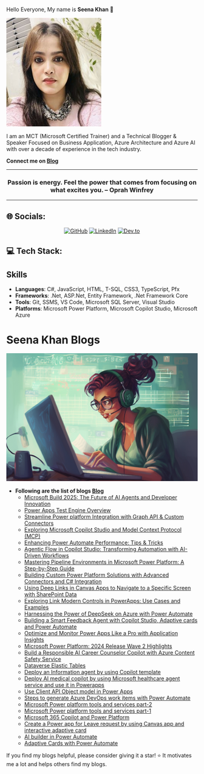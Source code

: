 Hello Everyone, My name is **Seena Khan** 👋

![](/Seena13.jpg)

I am an MCT (Microsoft Certified Trainer) and a Technical Blogger & Speaker Focused on Business Application, Azure Architecture and Azure AI with over a decade of experience in the tech industry.

**Connect me on [Blog](https://dev.to/seenakhan)**

---

<h3 quote align='center'>Passion is energy. Feel the power that comes from focusing on what excites you.
– Oprah Winfrey</h3 quote>

---

## 🌐 Socials:

<p align="center">
  <a href="https://github.com/seenakhan">
  <img src="https://img.shields.io/badge/GitHub-100000?style=for-the-badge&logo=github&logoColor=white" alt="GitHub"></a>
  <a href="https://www.linkedin.com/in/seena-khan-ab1b29123/">
  <img src="https://img.shields.io/badge/linkedin-%230077B5.svg?style=for-the-badge&logo=linkedin&logoColor=white" alt="LinkedIn"></a>
  <a href="https://dev.to/seenakhan">
  <img src="https://img.shields.io/badge/Dev.to-000000?style=for-the-badge&logo=Dev.to&logoColor=#d16c06" alt="Dev.to"></a>
  </p>
  
  
## 💻 Tech Stack:

## Skills
- **Languages**: C#, JavaScript, HTML, T-SQL, CSS3, TypeScript, Pfx
- **Frameworks**: .Net, ASP.Net, Entity Framework, .Net Framework Core
- **Tools**: Git, SSMS, VS Code, Microsoft SQL Server, Visual Studio
- **Platforms**: Microsoft Power Platform, Microsoft Copilot Studio, Microsoft Azure 

# Seena Khan Blogs

![](AI.png)

- **Following are the list of blogs [Blog](https://dev.to/seenakhan)**
    - [Microsoft Build 2025: The Future of AI Agents and Developer Innovation](https://dev.to/seenakhan/microsoft-build-2025-the-future-of-ai-agents-and-developer-innovation-2gmg)
    - [Power Apps Test Engine Overview](https://dev.to/seenakhan/power-apps-test-engine-overview-2llb)
    - [Streamline Power platform Integration with Graph API & Custom Connectors](https://dev.to/seenakhan/using-microsoft-graph-api-for-custom-connectors-a-comprehensive-guide-1g02)
    - [Exploring Microsoft Copilot Studio and Model Context Protocol (MCP)](https://dev.to/seenakhan/exploring-microsoft-copilot-studio-and-model-context-protocol-mcp-642)
    - [Enhancing Power Automate Performance: Tips & Tricks](https://dev.to/seenakhan/enhancing-power-automate-performance-tips-tricks-32fd)
    - [Agentic Flow in Copilot Studio: Transforming Automation with AI-Driven Workflows](https://dev.to/seenakhan/agentic-flow-in-copilot-studio-transforming-automation-with-ai-driven-workflows-a1e)
    - [Mastering Pipeline Environments in Microsoft Power Platform: A Step-by-Step Guide](https://dev.to/seenakhan/mastering-pipeline-environments-in-microsoft-power-platform-a-step-by-step-guide-4o36)
    - [Building Custom Power Platform Solutions with Advanced Connectors and C# Integration](https://dev.to/seenakhan/building-custom-power-platform-solutions-with-advanced-connectors-and-c-integration-3ddj)
    - [Using Deep Links in Canvas Apps to Navigate to a Specific Screen with SharePoint Data](https://dev.to/seenakhan/using-deep-links-in-canvas-apps-to-navigate-to-a-specific-screen-with-sharepoint-data-3o35)
    - [Exploring Link Modern Controls in PowerApps: Use Cases and Examples](https://dev.to/seenakhan/exploring-link-modern-controls-in-powerapps-use-cases-and-examples-4j4l)
    - [Harnessing the Power of DeepSeek on Azure with Power Automate](https://dev.to/seenakhan/harnessing-the-power-of-deepseek-on-azure-with-power-automate-jdl)
    - [Building a Smart Feedback Agent with Copilot Studio, Adaptive cards and Power Automate](https://dev.to/seenakhan/building-a-smart-feedback-agent-with-copilot-studio-adaptive-cards-and-power-automate-34id)
    - [Optimize and Monitor Power Apps Like a Pro with Application Insights](https://dev.to/seenakhan/optimize-and-monitor-power-apps-like-a-pro-with-application-insights-20k3)
    - [Microsoft Power Platform: 2024 Release Wave 2 Highlights](https://dev.to/seenakhan/microsoft-power-platform-2024-release-wave-2-plan-29c8)
    - [Build a Responsible AI Career Counselor Copilot with Azure Content Safety Service](https://dev.to/seenakhan/build-a-responsible-ai-career-counselor-copilot-with-azure-content-safety-service-2ik2)
    - [Dataverse Elastic Tables](https://dev.to/seenakhan/dataverse-elastic-tables-570o)
    - [Deploy an Information agent by using Copilot template](https://dev.to/seenakhan/deploy-an-information-agent-by-using-copilot-template-4edh)
    - [Deploy AI medical copilot by using Microsoft healthcare agent service and use it in Powerapps](https://dev.to/seenakhan/deploy-ai-medical-copilot-and-access-it-to-powerapps-50mk)
    - [Use Client API Object model in Power Apps](https://dev.to/seenakhan/use-client-api-object-model-in-power-apps-2odh)
    - [Steps to generate Azure DevOps work items with Power Automate](https://dev.to/seenakhan/steps-to-generate-azure-devops-work-items-with-power-automate-34af)
    - [Microsoft Power platform tools and services part-2](https://dev.to/seenakhan/microsoft-power-platform-tools-and-services-part-2-1hp0)
    - [Microsoft Power platform tools and services part-1](https://dev.to/seenakhan/microsoft-power-platform-tools-and-services-589j)
    - [Microsoft 365 Copilot and Power Platform](https://dev.to/seenakhan/microsoft-365-copilot-and-power-platform-1all)
    - [Create a Power app for Leave request by using Canvas app and interactive adaptive card](https://dev.to/seenakhan/create-a-power-app-for-leave-request-by-using-canvas-app-and-interactive-adaptive-card-3ik5)
    - [AI builder in Power Automate](https://dev.to/seenakhan/ai-builder-in-power-automate-5f13)
    - [Adaptive Cards with Power Automate](https://dev.to/seenakhan/adaptive-cards-with-power-automate-5bcm)
  
If you find my blogs helpful, please consider giving it a star! :star: It motivates me a lot and helps others find my blogs.




